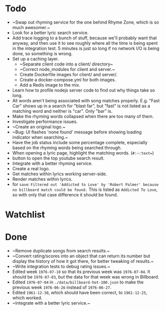 # Todo
- ~Swap out rhyming service for the one behind Rhyme Zone, which is so much awesomer.~
- Look for a better lyric search service.
- Add trace logging to a bunch of stuff, because we'll probably want that anyway, and then use it to see roughly where all the time is being spent in the integration test. 5 minutes is just so long if no network I/O is being done, so something is wrong.
- Set up a caching layer.
  - ~Separate client code into a client/ directory~
  - ~Correct node_modules for client and server.~
  - Create Dockerfile images for client/ and server/.
  - Create a docker-compose.yml for both images.
  - Add a Redis image to the mix.
- Learn how to profile nodejs server code to find out why things take so long.
- All words aren't being associated with song matches properly. E.g. "Fast Car" shows up in a search for "blast far", but "fast" is not listed as a matching word and neither is "car". Only "bar" is. 
- Make the rhyming words collapsed when there are too many of them.
- Investigate performance issues.
- ~Create an original logo.~
- ~Bug: UI flashes 'none found' message before showing loading indicator when searching.~
- Have the job status include some percentage complete, especially based on the rhyming words being searched through.
- When opening a lyric page, highlight the matching words. (`#:~:text=`)
- button to open the top youtube search result. 
- Integrate with a better rhyming service.
- Create a real logo.
- Get matches within lyrics working server-side.
- Render matches within lyrics.
- for `save`: `Filtered out 'Addicted to Love' by 'Robert Palmer' because no billboard match could be found.` This is listed as `Addicted To Love`, so with only that case difference it should be found.

# Watchlist

# Done
- ~Remove duplicate songs from search results.~
- ~Convert rating/scores into an object that can return its number but display the history of how it got there, for better tweaking of results.~
- ~Write integration tests to debug rating issues.~
- Edited week `1976-07-10` so that its previous week was `1976-07-04`. It should be `1976-07-03`, but the data for that week was wrong in Billboard.
- Edited `1976-07-04` in `./data/billboard-hot-100.json` to make the previous week `1976-06-26` instead of `1976-06-27`. 
- Edited `1961-12-30`, which should have been correct, to `1961-12-25`, which worked.
- ~Integrate with a better lyric service.~


